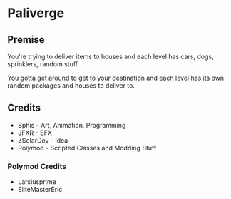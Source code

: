 # Paliverge
## Premise
You're trying to deliver items to houses and each level has cars, dogs, sprinklers, random stuff.

You gotta get around to get to your destination and each level has its own random packages and houses to deliver to.

## Credits
- Sphis - Art, Animation, Programming
- JFXR - SFX
- ZSolarDev - Idea
- Polymod - Scripted Classes and Modding Stuff

### Polymod Credits
- Larsiusprime
- EliteMasterEric
